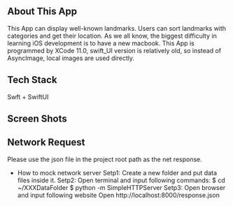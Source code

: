 ## About This App
This App can display well-known landmarks. Users can sort landmarks with categories and get their location. As we all know, the biggest difficulty in learning iOS development is to have a new macbook. This App is programmed by XCode 11.0, swift_UI version is relatively old, so instead of AsyncImage, local images are used directly.

## Tech Stack
Swft + SwiftUI

## Screen Shots

## Network Request
Please use the json file in the project root path as the net response.

- How to mock network server
Setp1: Create a new folder and put data files inside it.
Setp2: Open terminal and input following commands:
$ cd ~/XXXDataFolder
$ python -m SimpleHTTPServer
Setp3: Open browser and input following website
Open http://localhost:8000/response.json
